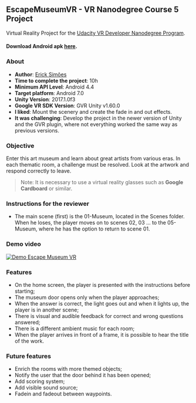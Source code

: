 EscapeMuseumVR - VR Nanodegree Course 5 Project
-------------------------------------------------------------------------------
Virtual Reality Project for the [Udacity VR Developer Nanodegree Program](https://www.udacity.com/vr).

#### Download Android apk [here](https://github.com/ErickSimoes/EscapeMuseumVR/releases/download/v1.0/EscapeMuseumVR.apk).

### About
* **Author**: [Erick Simões](https://github.com/ErickSimoes)
* **Time to complete the project**: 10h
* **Minimum API Level**: Android 4.4
* **Target platform**: Android 7.0
* **Unity Version**: 2017.1.0f3
* **Google VR SDK Version**: GVR Unity v1.60.0
* **I liked**: Mount the scenery and create the fade in and out effects.
* **It was challenging**: Develop the project in the newer version of Unity and the GVR plugin, where not everything worked the same way as previous versions.

### Objective
Enter this art museum and learn about great artists from various eras. In each thematic room, a challenge must be resolved. Look at the artwork and respond correctly to leave.
> Note: It is necessary to use a virtual reality glasses such as **Google Cardboard** or similar.

### Instructions for the reviewer
* The main scene (first) is the 01-Museum, located in the Scenes folder. When he loses, the player moves on to scenes 02, 03 ... to the 05-Museum, where he has the option to return to scene 01.

### Demo video
[![Demo Escape Museum VR](https://raw.githubusercontent.com/ErickSimoes/email-icon/master/gifs/escape-museum-vr.gif)](https://youtu.be/PzS2okTQw6w)

### Features
* On the home screen, the player is presented with the instructions before starting;
* The museum door opens only when the player approaches;
* When the answer is correct, the light goes out and when it lights up, the player is in another scene;
* There is visual and audible feedback for correct and wrong questions answered;
* There is a different ambient music for each room;
* When the player arrives in front of a frame, it is possible to hear the title of the work.

### Future features
* Enrich the rooms with more themed objects;
* Notify the user that the door behind it has been opened;
* Add scoring system;
* Add visible sound source;
* Fadein and fadeout between waypoints.